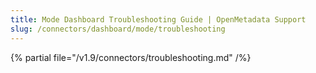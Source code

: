 ```yaml
---
title: Mode Dashboard Troubleshooting Guide | OpenMetadata Support
slug: /connectors/dashboard/mode/troubleshooting
---
```


{% partial file="/v1.9/connectors/troubleshooting.md" /%}
